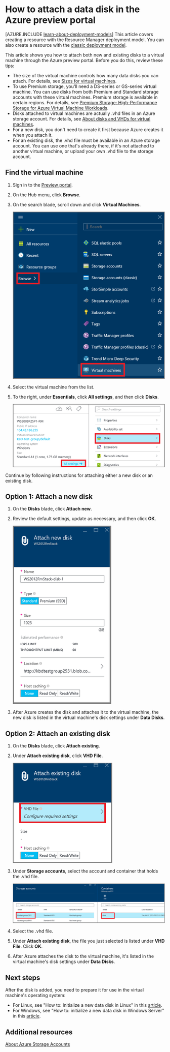 <properties
	pageTitle="Attach a data disk | Windows Azure"
	description="How to attach new or existing data disk to a VM in the Azure preview portal using the Resource Manager deployment model."
	services="virtual-machines"
	documentationCenter=""
	authors="cynthn"
	manager="timlt"
	editor=""
	tags="azure-resource-manager"/>

<tags
	ms.service="virtual-machines"
	ms.date="09/14/2015"
	wacn.date=""/>

# How to attach a data disk in the Azure preview portal

[AZURE.INCLUDE [learn-about-deployment-models](../includes/learn-about-deployment-models-include.md)] This article covers creating a resource with the Resource Manager deployment model. You can also create a resource with the [classic deployment model](/documentation/articles/storage-windows-attach-disk).

This article shows you how to attach both new and existing disks to a virtual machine through the Azure preview portal. Before you do this, review these tips:

- The size of the virtual machine controls how many data disks you can attach. For details, see [Sizes for virtual machines](/documentation/articles/virtual-machines-size-specs).
- To use Premium storage, you'll need a DS-series or GS-series virtual machine. You can use disks from both Premium and Standard storage accounts with these virtual machines. Premium storage is available in certain regions. For details, see [Premium Storage: High-Performance Storage for Azure Virtual Machine Workloads](../storage/storage-premium-storage-preview-portal.md).
- Disks attached to virtual machines are actually .vhd files in an Azure storage account. For details, see [About disks and VHDs for virtual machines](/documentation/articles/virtual-machines-disks-vhds).
- For a new disk, you don't need to create it first because Azure creates it when you attach it.
- For an existing disk, the .vhd file must be available in an Azure storage account. You can use one that's already there, if it's not attached to another virtual machine, or upload your own .vhd file to the storage account.

## Find the virtual machine

1. Sign in to the [Preview portal](https://portal.azure.com).

2. On the Hub menu, click **Browse**.

3. On the search blade, scroll down and click **Virtual Machines**.

	![Search for virtual machines](./media/virtual-machines-attach-disk-preview/search-blade-preview-portal.png)

4.	Select the virtual machine from the list.

5. To the right, under **Essentials**, click **All settings**, and then click **Disks**.

	![Open disk settings](./media/virtual-machines-attach-disk-preview/find-disk-settings.png)

Continue by following instructions for attaching either a new disk or an existing disk.

## Option 1: Attach a new disk

1.	On the **Disks** blade, click **Attach new**.

2.	Review the default settings, update as necessary, and then click **OK**.

 	![Review disk settings](./media/virtual-machines-attach-disk-preview/attach-new.png)

3.	After Azure creates the disk and attaches it to the virtual machine, the new disk is listed in the virtual machine's disk settings under **Data Disks**.

## Option 2: Attach an existing disk

1.	On the **Disks** blade, click **Attach existing**.

2.	Under **Attach existing disk**, click **VHD File**.

	![Attach existing disk](./media/virtual-machines-attach-disk-preview/attach-existing.png)

3.	Under **Storage accounts**, select the account and container that holds the .vhd file.

	![Find VHD location](./media/virtual-machines-attach-disk-preview/find-storage-container.png)

4.	Select the .vhd file.

5.	Under **Attach existing disk**, the file you just selected is listed under **VHD File**. Click **OK**.

6.	After Azure attaches the disk to the virtual machine, it's listed in the virtual machine's disk settings under **Data Disks**.

## Next steps

After the disk is added, you need to prepare it for use in the virtual machine's operating system:

- For Linux, see "How to: Initialize a new data disk in Linux" in this [article](/documentation/articles/virtual-machines-linux-how-to-attach-disk).
- For Windows, see "How to: initialize a new data disk in Windows Server" in this [article](/documentation/articles/storage-windows-attach-disk).

## Additional resources

[About Azure Storage Accounts]

<!--Link references-->

[About Azure Storage Accounts]: ../storage-whatis-account/
